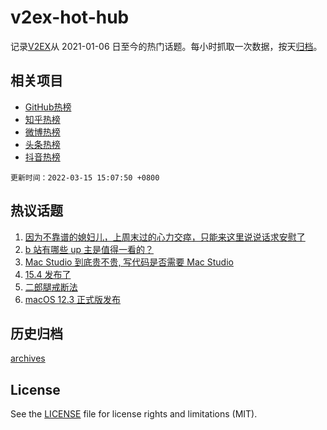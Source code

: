 # v2ex-hot-hub

 记录[V2EX](https://www.v2ex.com/)从 2021-01-06 日至今的热门话题。每小时抓取一次数据，按天[归档](archives)。
 
 ## 相关项目

- [GitHub热榜](https://github.com/lonnyzhang423/github-hot-hub)
- [知乎热榜](https://github.com/lonnyzhang423/zhihu-hot-hub)
- [微博热榜](https://github.com/lonnyzhang423/weibo-hot-hub)
- [头条热榜](https://github.com/lonnyzhang423/toutiao-hot-hub)
- [抖音热榜](https://github.com/lonnyzhang423/douyin-hot-hub)


 `更新时间：2022-03-15 15:07:50 +0800`

## 热议话题

1. [因为不靠谱的媳妇儿，上周末过的心力交瘁，只能来这里说说话求安慰了](https://www.v2ex.com/t/840273)
1. [b 站有哪些 up 主是值得一看的？](https://www.v2ex.com/t/840328)
1. [Mac Studio 到底贵不贵, 写代码是否需要 Mac Studio](https://www.v2ex.com/t/840350)
1. [15.4 发布了](https://www.v2ex.com/t/840360)
1. [二郎腿戒断法](https://www.v2ex.com/t/840397)
1. [macOS 12.3 正式版发布](https://www.v2ex.com/t/840379)

## 历史归档

[archives](archives)

## License

See the [LICENSE](LICENSE) file for license rights and limitations (MIT).
